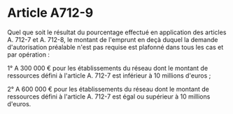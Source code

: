 # Article A712-9

<p>Quel que soit le résultat du pourcentage effectué en application des articles A. 712-7 et A. 712-8, le montant de l'emprunt en deçà duquel la demande d'autorisation préalable n'est pas requise est plafonné dans tous les cas et par opération : </p><p>1° A 300 000 € pour les établissements du réseau dont le montant de ressources défini à l'article A. 712-7 est inférieur à 10 millions d'euros ; </p><p>2° A 600 000 € pour les établissements du réseau dont le montant de ressources défini à l'article A. 712-7 est égal ou supérieur à 10 millions d'euros.</p>